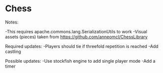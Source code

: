 # Chess

Notes: 

-This requires apache.commons.lang.SerializationUtils to work
-Visual assets (pieces) taken from https://github.com/anneomcl/ChessLibrary

Required updates:
-Players should tie if threefold repetition is reached
-Add castling

Possible updates:
-Use stockfish engine to add single player mode
-Add a timer
